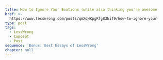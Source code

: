 ```yaml
---
title: How to Ignore Your Emotions (while also thinking you're awesome at emotions)
href: >-
  https://www.lesswrong.com/posts/qmXqHKpgRfg83Nif9/how-to-ignore-your-emotions-while-also-thinking-you-re
type: post
tags:
  - LessWrong
  - Concept
  - Post
sequence: 'Bonus: Best Essays of LessWrong'
chapter: null
---
```


